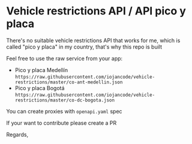# Vehicle restrictions API / API pico y placa

There's no suitable vehicle restrictions API that works for me, which is called "pico y placa" in my country, that's why this repo is built 

Feel free to use the raw service from your app:

- Pico y placa Medellín `https://raw.githubusercontent.com/iojancode/vehicle-restrictions/master/co-ant-medellin.json` 
- Pico y placa Bogotá `https://raw.githubusercontent.com/iojancode/vehicle-restrictions/master/co-dc-bogota.json` 

You can create proxies with `openapi.yaml` spec

If your want to contribute please create a PR

Regards,
